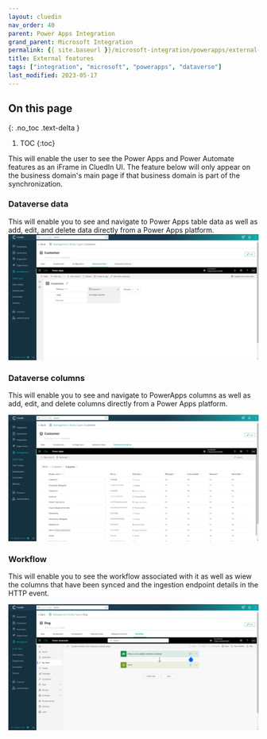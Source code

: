 ```yaml
---
layout: cluedin
nav_order: 40
parent: Power Apps Integration
grand_parent: Microsoft Integration
permalink: {{ site.baseurl }}/microsoft-integration/powerapps/external-features
title: External features
tags: ["integration", "microsoft", "powerapps", "dataverse"]
last_modified: 2023-05-17
---
```

## On this page
{: .no_toc .text-delta }
1. TOC
{:toc}

This will enable the user to see the Power Apps and Power Automate features as an iFrame in CluedIn UI. The feature below will only appear on the business domain's main page if that business domain is part of the synchronization.

### Dataverse data

This will enable you to see and navigate to Power Apps table data as well as add, edit, and delete data directly from a Power Apps platform.
![iFrame Dataverse Data](./images/iframe-dataverse-data.png)

### Dataverse columns

This will enable you to see and navigate to PowerApps columns as well as add, edit, and delete columns directly from a Power Apps platform.

![iFrame Dataverse Column](./images/iframe-dataverse-column.png)

### Workflow

This will enable you to see the workflow associated with it as well as wiew the columns that have been synced and the ingestion endpoint details in the HTTP event.

![iFrame Workflow](./images/iframe-workflow.png)